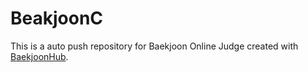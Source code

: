 # BeakjoonC
This is a auto push repository for Baekjoon Online Judge created with [BaekjoonHub](https://github.com/BaekjoonHub/BaekjoonHub).
